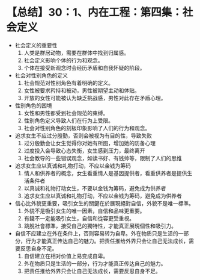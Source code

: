 # 【总结】30：1、内在工程：第四集：社会定义

-   社会定义的重要性
    1.  人类是群居动物，需要在群体中找到归属感。
    2.  社会定义影响个体的行为和观念。
    3.  个体在接受新观念时会经历矛盾和自我怀疑的阶段。
-   社会对性别角色的定义
    1.  社会规范对性别角色有着明确的定义。
    2.  女性被要求矜持和被动，男性被期望主动和体贴。
    3.  开放的女性可能被认为缺乏挑战感，男性对此存在矛盾心理。
-   性别角色的困境
    1.  女性和男性都受到社会规范的束缚。
    2.  性别角色定义导致人们在行为上受限。
    3.  社会对性别角色的刻板印象影响了人们的行为和观念。
-   追求女生不应过分殷勤，否则会被视为有目的性，导致失败
    1.  过分殷勤会让女生觉得你对她有所图，增加她的防备心理
    2.  过度投入会导致心态失衡，女生感到压力，最终离开
    3.  社会教导的一些错误观念，如读书好、有钱帅等，限制了人们的思维
-   追求女生应以真诚和礼物打动，不应以金钱为筹码
    1.  情人和供养者的概念，女生看重情人是基因提供者，看重供养者是提供生活条件者
    2.  以真诚和礼物打动女生，不要以金钱为筹码，避免成为供养者
    3.  追求女生应以真诚和礼物打动，不应以金钱为筹码，避免成为供养者
-   信心比外貌更重要，吸引女生的關鍵在於展現絕對自信，外貌不是唯一標準。
    1.  外貌不是吸引女生的唯一因素，自信和品味更重要。
    2.  有錢不一定能吸引女生，自信和從容更受重視。
    3.  跳脫社會標準，接受自己的獨特性，才能真正展現個性和吸引力。
-   自信不应建立在外在条件上，否则容易转为自卑。外在物质只是生活的一部分，行为才能真正传达自己的魅力。把责任推给外界只会让自己无法成长，需要反思自身不足。
    1.  自信建立在相对价值上易变成自卑。
    2.  外在物质只是生活的一部分，行为才能真正传达自己的魅力。
    3.  把责任推给外界只会让自己无法成长，需要反思自身不足。